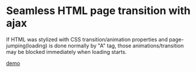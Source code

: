 # Seamless HTML page transition with ajax
If HTML was stylized with CSS transition/animation properties and page-jumping(loading) is done normally by "A" tag, those animations/transition may be blocked immediately when loading starts.

[demo](https://azmok.github.io/app.seamlessPageTransition/)
